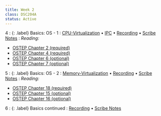 ```yaml
---
title: Week 2
class: DSC204A
status: Active
---
```


4
: {: .label} Basics: OS - 1
  : [CPU-Virtualization](https://drive.google.com/file/d/1BU_qMuheG2nPEiMR9iOFKYW0kAgRWd2j/view?usp=share_link) &#8226; [IPC](https://drive.google.com/file/d/1QD67914buqVv9XdGhWIRhPg-_4uSE8rf/view?usp=share_link) &#8226; [Recording](https://podcast.ucsd.edu/watch/sp25/dsc204a_a00/4) &#8226; [Scribe Notes](assets/scribe_notes/scribe_0407.pdf)
: *Reading:* 
* [OSTEP Chapter 2 (required)](https://pages.cs.wisc.edu/~remzi/OSTEP/intro.pdf)
* [OSTEP Chapter 4 (required)](https://pages.cs.wisc.edu/~remzi/OSTEP/cpu-intro.pdf)
* [OSTEP Chapter 6 (optional)](https://pages.cs.wisc.edu/~remzi/OSTEP/cpu-mechanisms.pdf)
* [OSTEP Chapter 7 (optional)](https://pages.cs.wisc.edu/~remzi/OSTEP/cpu-sched.pdf)


5
: {: .label} Basics: OS - 2
  : [Memory-Virtualization](https://drive.google.com/file/d/1KHCpgTs_8pZr8MiQGILlKfWV_OsyfGc8/view?usp=share_link) &#8226; [Recording](https://podcast.ucsd.edu/watch/sp25/dsc204a_a00/5) &#8226; [Scribe Notes](assets/scribe_notes/scribe_0409.pdf)
: *Reading:* 
* [OSTEP Chapter 18 (required)](https://pages.cs.wisc.edu/~remzi/OSTEP/vm-paging.pdf)
* [OSTEP Chapter 15 (optional)](https://pages.cs.wisc.edu/~remzi/OSTEP/vm-mechanism.pdf)
* [OSTEP Chapter 16 (optional)](https://pages.cs.wisc.edu/~remzi/OSTEP/vm-segmentation.pdf)

6
: {: .label} Basics continued 
  : [Recording](https://podcast.ucsd.edu/watch/sp25/dsc204a_a00/6) &#8226; [Scribe Notes](assets/scribe_notes/scribe_0411.pdf)


